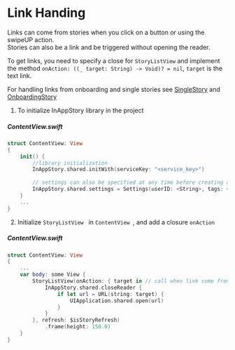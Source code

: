 # Link Handing

Links can come  from stories when you click on a button or using the swipeUP action.  
Stories can also be a link and be triggered without opening the reader.

To get links, you need to specify a close for `StoryListView` and implement the method `onAction: ((_ target: String) -> Void)? = nil`, `target` is the text link.

For handling links from onboarding and single stories see [SingleStory](SingleStory.md) and [OnboardingStory](OnboardingStory.md)

1) To initialize InAppStory library in the project

##### ContentView.swift
```swift
struct ContentView: View
{
    init() {
        //library initialization
        InAppStory.shared.initWith(serviceKey: "<service_key>")
        
        // settings can also be specified at any time before creating a StoryListView or calling individual stories
        InAppStory.shared.settings = Settings(userID: <String>, tags: <Array<String>>)
    }
    ...
}
```

2) Initialize `StoryListView ` in `ContentView `, and add a closure `onAction`

##### ContentView.swift
```swift
struct ContentView: View
{
    ...
    var body: some View {
        StoryListView(onAction: { target in // call when link come from story
            InAppStory.shared.closeReader {
                if let url = URL(string: target) {
                    UIApplication.shared.open(url)
                }
            }
        }, refresh: $isStoryRefresh)
            .frame(height: 150.0)
    }
}
```